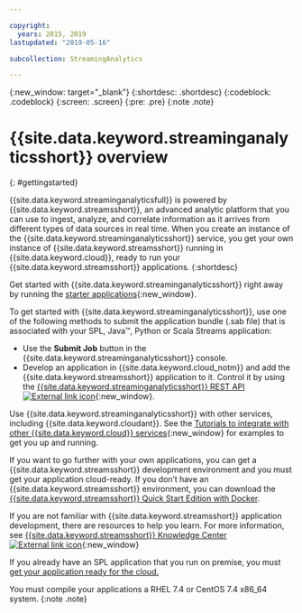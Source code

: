 ```yaml
---

copyright:
  years: 2015, 2019
lastupdated: "2019-05-16"

subcollection: StreamingAnalytics

---
```


<!-- Attribute definitions -->
{:new_window: target="_blank"}
{:shortdesc: .shortdesc}
{:codeblock: .codeblock}
{:screen: .screen}
{:pre: .pre}
{:note .note}


# {{site.data.keyword.streaminganalyticsshort}} overview
{: #gettingstarted}

{{site.data.keyword.streaminganalyticsfull}} is powered by {{site.data.keyword.streamsshort}}, an advanced analytic platform that you can use to ingest, analyze, and correlate information as it arrives from different types of data sources in real time. When you create an instance of the {{site.data.keyword.streaminganalyticsshort}} service, you get your own instance of {{site.data.keyword.streamsshort}} running in {{site.data.keyword.cloud}}, ready to run your {{site.data.keyword.streamsshort}} applications.
{:shortdesc}

Get started with {{site.data.keyword.streaminganalyticsshort}} right away by running the [starter applications](/docs/StreamingAnalytics?topic=StreamingAnalytics-starterapps_deploy){:new_window}.

To get started with {{site.data.keyword.streaminganalyticsshort}}, use one of the following methods to submit the application bundle (.sab file) that is associated with your SPL, Java™, Python or Scala Streams application:
* Use the **Submit Job** button in the {{site.data.keyword.streaminganalyticsshort}} console.
* Develop an application in {{site.data.keyword.cloud_notm}} and add the {{site.data.keyword.streamsshort}} application to it. Control it by using the [{{site.data.keyword.streaminganalyticsshort}} REST API ![External link icon](../../icons/launch-glyph.svg "External link icon")](https://{DomainName}/apidocs/streaming-analytics-v2){:new_window}.

Use {{site.data.keyword.streaminganalyticsshort}} with other services, including {{site.data.keyword.cloudant}}. See the [Tutorials to integrate with other {{site.data.keyword.cloud}} services](/docs/StreamingAnalytics?topic=StreamingAnalytics-tutorials){:new_window} for examples to get you up and running.

If you want to go further with your own applications, you can get a {{site.data.keyword.streamsshort}} development environment and you must get your application cloud-ready. If you don’t have an {{site.data.keyword.streamsshort}} environment, you can download the [{{site.data.keyword.streamsshort}} Quick Start Edition with Docker](https://www-01.ibm.com/marketing/iwm/iwm/web/preLogin.do?source=swg-ibmistvi).

If you are not familiar with {{site.data.keyword.streamsshort}} application development, there are resources to help you learn. For more information, see [{{site.data.keyword.streamsshort}} Knowledge Center ![External link icon](../../icons/launch-glyph.svg "External link icon")](https://www.ibm.com/support/knowledgecenter/en/SSCRJU_4.3.0/com.ibm.streams.welcome.doc/doc/kc-homepage.html){:new_window}

If you already have an SPL application that you run on premise, you must [get your application ready for the cloud.](/docs/StreamingAnalytics?topic=StreamingAnalytics-spl_cloud_ready)

You must compile your applications a RHEL 7.4 or CentOS 7.4 x86_64 system.
{:note .note}
